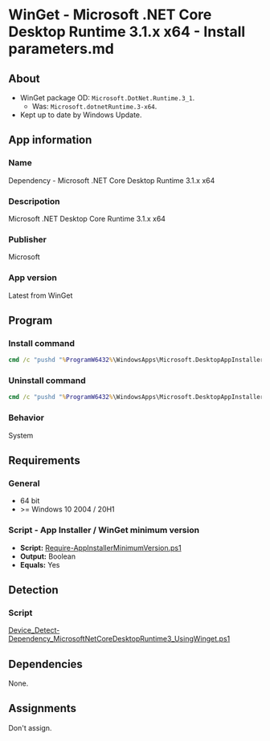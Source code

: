# WinGet - Microsoft .NET Core Desktop Runtime 3.1.x x64 - Install parameters.md

## About

* WinGet package OD: `Microsoft.DotNet.Runtime.3_1`.
  * Was: `Microsoft.dotnetRuntime.3-x64`.
* Kept up to date by Windows Update.

## App information

### Name

Dependency - Microsoft .NET Core Desktop Runtime 3.1.x x64

### Descripotion

Microsoft .NET Desktop Core Runtime 3.1.x x64

### Publisher

Microsoft

### App version

Latest from WinGet

## Program

### Install command

```bat
cmd /c "pushd "%ProgramW6432%\WindowsApps\Microsoft.DesktopAppInstaller_*_x64__8wekyb3d8bbwe" && winget.exe install --exact --id Microsoft.DotNet.Runtime.3_1 --silent --source winget --accept-package-agreements --accept-source-agreements"
```

### Uninstall command

```bat
cmd /c "pushd "%ProgramW6432%\WindowsApps\Microsoft.DesktopAppInstaller_*_x64__8wekyb3d8bbwe" && winget.exe uninstall --exact --id Microsoft.DotNet.Runtime.3_1 --silent --source winget --accept-source-agreements"
```

### Behavior

System

## Requirements

### General

* 64 bit
* \>= Windows 10 2004 / 20H1

### Script - App Installer / WinGet minimum version

* **Script:** [Require-AppInstallerMinimumVersion.ps1](./../../Common/Require-AppInstallerMinimumVersion.ps1)
* **Output:** Boolean
* **Equals:** Yes

## Detection

### Script

[Device_Detect-Dependency_MicrosoftNetCoreDesktopRuntime3_UsingWinget.ps1](./Device_Detect-Dependency_MicrosoftNetCoreDesktopRuntime3_UsingWinget.ps1)

## Dependencies

None.

## Assignments

Don't assign.
